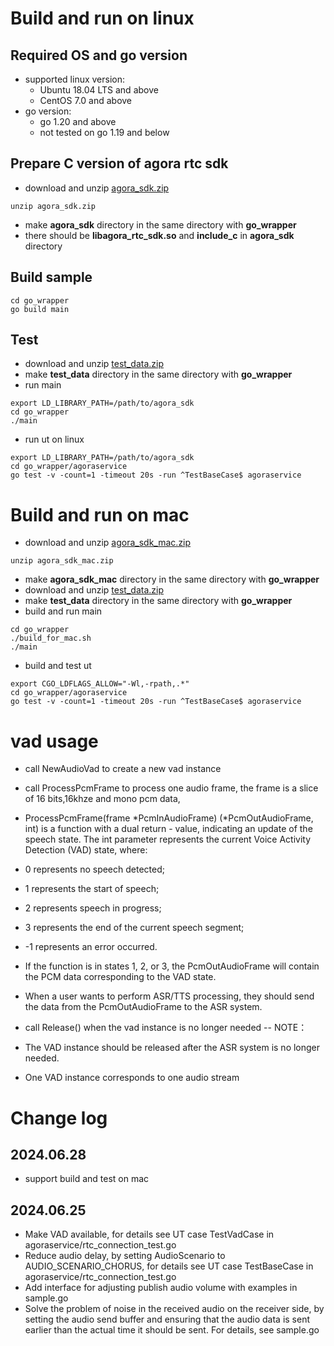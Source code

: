 # Build and run on linux
## Required OS and go version
- supported linux version: 
  - Ubuntu 18.04 LTS and above
  - CentOS 7.0 and above
- go version:
  - go 1.20 and above
  - not tested on go 1.19 and below

## Prepare C version of agora rtc sdk
- download and unzip [agora_sdk.zip](https://share.weiyun.com/1tuBWw6O)
```
unzip agora_sdk.zip
```
- make **agora_sdk** directory in the same directory with **go_wrapper**
- there should be **libagora_rtc_sdk.so** and **include_c** in **agora_sdk** directory

## Build sample
```
cd go_wrapper
go build main
```

## Test
- download and unzip [test_data.zip](https://share.weiyun.com/d3BuJNkZ)
- make **test_data** directory in the same directory with **go_wrapper**
- run main
```
export LD_LIBRARY_PATH=/path/to/agora_sdk
cd go_wrapper
./main
```
- run ut on linux
```
export LD_LIBRARY_PATH=/path/to/agora_sdk
cd go_wrapper/agoraservice
go test -v -count=1 -timeout 20s -run ^TestBaseCase$ agoraservice
```

# Build and run on mac
- download and unzip [agora_sdk_mac.zip](https://share.weiyun.com/jgvFzRI0)
```
unzip agora_sdk_mac.zip
```
- make **agora_sdk_mac** directory in the same directory with **go_wrapper**
- download and unzip [test_data.zip](https://share.weiyun.com/d3BuJNkZ)
- make **test_data** directory in the same directory with **go_wrapper**
- build and run main
```
cd go_wrapper
./build_for_mac.sh
./main
```
- build and test ut
```
export CGO_LDFLAGS_ALLOW="-Wl,-rpath,.*"
cd go_wrapper/agoraservice
go test -v -count=1 -timeout 20s -run ^TestBaseCase$ agoraservice
```

# vad usage
- call NewAudioVad to create a new vad instance
- call ProcessPcmFrame to process one audio frame, the frame is a slice of 16 bits,16khze and mono pcm
data,
- ProcessPcmFrame(frame *PcmInAudioFrame) (*PcmOutAudioFrame, int) is a function with a dual return - value, indicating an update of the speech state. The int parameter represents the current Voice Activity Detection (VAD) state, where:

- 0 represents no speech detected;
- 1 represents the start of speech;
- 2 represents speech in progress;
- 3 represents the end of the current speech segment;
- -1 represents an error occurred.
- If the function is in states 1, 2, or 3, the PcmOutAudioFrame will contain the PCM data corresponding to the VAD state.

- When a user wants to perform ASR/TTS processing, they should send the data from the PcmOutAudioFrame to the ASR system.
- call Release() when the vad instance is no longer needed
-- NOTE： 
- The VAD instance should be released after the ASR system is no longer needed.
- One VAD instance corresponds to one audio stream

# Change log
## 2024.06.28
- support build and test on mac
## 2024.06.25
- Make VAD available, for details see UT case TestVadCase in agoraservice/rtc_connection_test.go
- Reduce audio delay, by setting AudioScenario to AUDIO_SCENARIO_CHORUS, for details see UT case TestBaseCase in agoraservice/rtc_connection_test.go
- Add interface for adjusting publish audio volume with examples in sample.go
- Solve the problem of noise in the received audio on the receiver side, by setting the audio send buffer and ensuring that the audio data is sent earlier than the actual time it should be sent. For details, see sample.go
